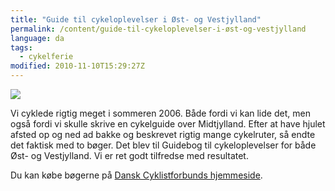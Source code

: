 ```yaml
---
title: "Guide til cykeloplevelser i Øst- og Vestjylland"
permalink: /content/guide-til-cykeloplevelser-i-øst-og-vestjylland
language: da
tags:
  - cykelferie
modified: 2010-11-10T15:29:27Z
---
```


![](https://larsolesen.dk/sites/larsolesen.dk/files/baggrundmedforsider_0.jpg)

Vi cyklede rigtig meget i sommeren 2006. Både fordi vi kan lide det, men også fordi vi skulle skrive en cykelguide over Midtjylland. Efter at have hjulet afsted op og ned ad bakke og beskrevet rigtig mange cykelruter, så endte det faktisk med to bøger. Det blev til Guidebog til cykeloplevelser for både Øst- og Vestjylland. Vi er ret godt tilfredse med resultatet.

Du kan købe bøgerne på [Dansk Cyklistforbunds hjemmeside](http://www.dcf.dk/cykelguide).
